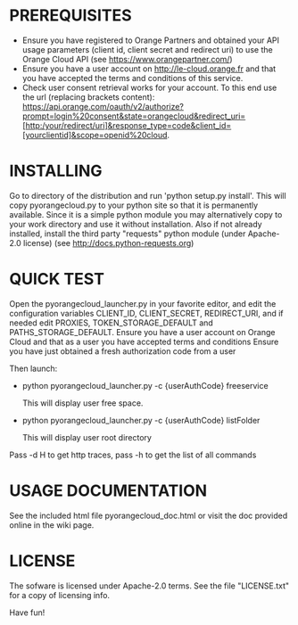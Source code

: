 # PREREQUISITES

* Ensure you have registered to Orange Partners and obtained your API usage parameters (client id, client secret and redirect uri) to use
 the Orange Cloud API  (see https://www.orangepartner.com/)
* Ensure you have a user account on http://le-cloud.orange.fr and that you have accepted the terms and conditions of this service.
* Check user consent retrieval works for your account. To this end use the url (replacing brackets content):
https://api.orange.com/oauth/v2/authorize?prompt=login%20consent&state=orangecloud&redirect_uri=[http:/your/redirect/uri]&response_type=code&client_id=[yourclientid]&scope=openid%20cloud.

# INSTALLING

Go to directory of the distribution and run 'python setup.py install'. 
This will copy pyorangecloud.py to your python site so that it is permanently available. 
Since it is a simple python module you may alternatively copy to your work directory
and use it without installation. 
Also if not already installed, install the third party "requests" python module (under Apache-2.0 license)
(see http://docs.python-requests.org)

# QUICK TEST

Open the pyorangecloud_launcher.py in your favorite editor, and edit the configuration
variables CLIENT_ID, CLIENT_SECRET, REDIRECT_URI, and if needed edit PROXIES, 
TOKEN_STORAGE_DEFAULT and PATHS_STORAGE_DEFAULT.
Ensure you have a user account on Orange Cloud and that as a user you have accepted terms and conditions
Ensure you have just obtained a fresh authorization code from a user 

Then launch:
* python pyorangecloud_launcher.py -c {userAuthCode} freeservice

    This will display user free space.

* python pyorangecloud_launcher.py -c {userAuthCode} listFolder

    This will display user root directory

Pass -d H to get http traces, pass -h to get the list of all commands

# USAGE DOCUMENTATION 

See the included html file pyorangecloud_doc.html or visit the doc provided online in the wiki page.

# LICENSE
The sofware is licensed under Apache-2.0 terms.
See the file "LICENSE.txt" for a copy of licensing info.

Have fun!


